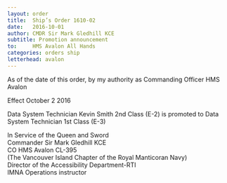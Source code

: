 ```yaml
---
layout: order
title:  Ship’s Order 1610-02
date:   2016-10-01
author: CMDR Sir Mark Gledhill KCE
subtitle: Promotion announcement
to:     HMS Avalon All Hands
categories: orders ship
letterhead: avalon
---
```


As of the date of this order, by my authority as
Commanding Officer HMS Avalon

Effect October 2 2016

Data System Technician Kevin Smith 2nd Class (E-2) is promoted to Data System Technician 1st Class (E-3)

In Service of the Queen and Sword  
Commander Sir Mark Gledhill KCE  
CO HMS Avalon CL-395  
(The Vancouver Island Chapter of the Royal Manticoran Navy)  
Director of the Accessibility Department-RTI  
IMNA Operations instructor  